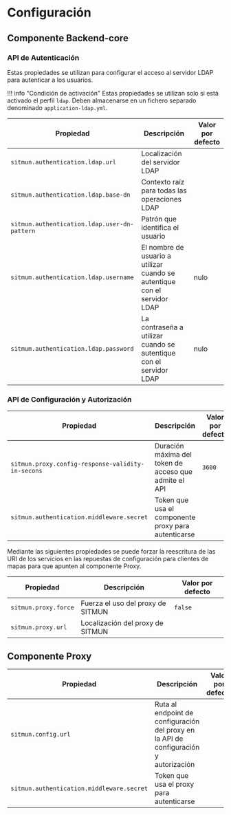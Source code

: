 # Configuración

## Componente Backend-core

### API de Autenticación

Estas propiedades se utilizan para configurar el acceso al servidor LDAP para autenticar a los usuarios.

!!! info "Condición de activación"
    Estas propiedades se utilizan solo si está activado el perfil `ldap`. 
    Deben almacenarse en un fichero separado denominado `application-ldap.yml`.

| Propiedad                                    | Descripción                                                               | Valor por defecto |
|----------------------------------------------|---------------------------------------------------------------------------|-------------------|
| `sitmun.authentication.ldap.url`             | Localización del servidor LDAP                                            |                   |
| `sitmun.authentication.ldap.base-dn`         | Contexto raíz para todas las operaciones LDAP                             |                   |
| `sitmun.authentication.ldap.user-dn-pattern` | Patrón que identifica el usuario                                          |                   |
| `sitmum.authentication.ldap.username`        | El nombre de usuario a utilizar cuando se autentique con el servidor LDAP | nulo              |
| `sitmum.authentication.ldap.password`        | La contraseña a utilizar cuando se autentique con el servidor LDAP        | nulo              |

### API de Configuración y Autorización

| Propiedad                                         | Descripción                                           | Valor por defecto |
|---------------------------------------------------|-------------------------------------------------------|-------------------|
| `sitmun.proxy.config-response-validity-in-secons` | Duración máxima del token de acceso que admite el API | `3600`            |
| `sitmun.authentication.middleware.secret`         | Token que usa el componente proxy para autenticarse   |                   |

Mediante las siguientes propiedades se puede forzar la reescritura de las URI de los servicios en las repuestas de 
configuración para clientes de mapas para que apunten al componente Proxy.

| Propiedad            | Descripción                       | Valor por defecto |
|----------------------|-----------------------------------|-------------------|
| `sitmun.proxy.force` | Fuerza el uso del proxy de SITMUN | `false`           |
| `sitmun.proxy.url`   | Localización del proxy de SITMUN  |                   |

## Componente Proxy

| Propiedad                                 | Descripción                                                                           | Valor por defecto |
|-------------------------------------------|---------------------------------------------------------------------------------------|-------------------|
| `sitmun.config.url`                       | Ruta al endpoint de configuración del proxy en la API de configuración y autorización |                   |
| `sitmun.authentication.middleware.secret` | Token que usa el proxy para autenticarse                                              |                   |
